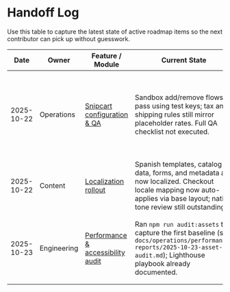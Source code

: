 # Handoff Log

Use this table to capture the latest state of active roadmap items so the next contributor can pick up without guesswork.

| Date | Owner | Feature / Module | Current State | Next Steps | Blockers |
| --- | --- | --- | --- | --- | --- |
| 2025-10-22 | Operations | [Snipcart configuration & QA](../operations/snipcart-setup.md) | Sandbox add/remove flows pass using test keys; tax and shipping rules still mirror placeholder rates. Full QA checklist not executed. | Enter real shipping tiers from `docs/operations/shipping.md`, verify tax regions, then run through the [checkout QA checklist](../operations/qa-checklist.md). | Awaiting finalized shipping cost matrix from finance before locking rates. |
| 2025-10-22 | Content | [Localization rollout](../operations/localization.md) | Spanish templates, catalog data, forms, and metadata are now localized. Checkout locale mapping now auto-applies via base layout; native tone review still outstanding. | Schedule bilingual reviewer session to approve copy, then verify Snipcart UI renders in Spanish once keys are active. | Native reviewer availability (targeting 2025-10-28). |
| 2025-10-23 | Engineering | [Performance & accessibility audit](../design/accessibility-review.md) | Ran `npm run audit:assets` to capture the first baseline (see `docs/operations/performance-reports/2025-10-23-asset-audit.md`); Lighthouse playbook already documented. | Run Lighthouse across target URLs, capture reports in `docs/operations/performance-reports/`, and file remediation tasks. | Waiting on stable staging deploy with Snipcart scripts enabled. |
